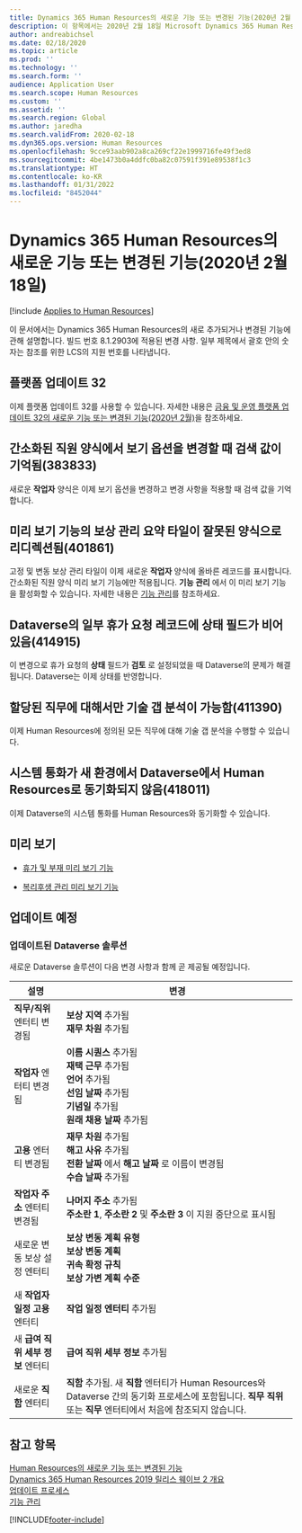 ```yaml
---
title: Dynamics 365 Human Resources의 새로운 기능 또는 변경된 기능(2020년 2월 18일)
description: 이 항목에서는 2020년 2월 18일 Microsoft Dynamics 365 Human Resources의 새로 추가되거나 변경된 기능에 관해 설명합니다.
author: andreabichsel
ms.date: 02/18/2020
ms.topic: article
ms.prod: ''
ms.technology: ''
ms.search.form: ''
audience: Application User
ms.search.scope: Human Resources
ms.custom: ''
ms.assetid: ''
ms.search.region: Global
ms.author: jaredha
ms.search.validFrom: 2020-02-18
ms.dyn365.ops.version: Human Resources
ms.openlocfilehash: 9cce93aab902a8ca269cf22e1999716fe49f3ed8
ms.sourcegitcommit: 4be1473b0a4ddfc0ba82c07591f391e89538f1c3
ms.translationtype: HT
ms.contentlocale: ko-KR
ms.lasthandoff: 01/31/2022
ms.locfileid: "8452044"
---
```

# <a name="whats-new-or-changed-in-dynamics-365-human-resources-february-18-2020"></a>Dynamics 365 Human Resources의 새로운 기능 또는 변경된 기능(2020년 2월 18일)

[!include [Applies to Human Resources](../includes/applies-to-hr.md)]



이 문서에서는 Dynamics 365 Human Resources의 새로 추가되거나 변경된 기능에 관해 설명합니다. 빌드 번호 8.1.2903에 적용된 변경 사항. 일부 제목에서 괄호 안의 숫자는 참조를 위한 LCS의 지원 번호를 나타냅니다.

## <a name="platform-update-32"></a>플랫폼 업데이트 32 

이제 플랫폼 업데이트 32를 사용할 수 있습니다. 자세한 내용은 [금융 및 운영 플랫폼 업데이트 32의 새로운 기능 또는 변경된 기능(2020년 2월)](../fin-ops-core/dev-itpro/get-started/whats-new-platform-update-32.md)을 참조하세요.

## <a name="search-values-are-remembered-when-changing-view-options-in-streamlined-employee-form-383833"></a>간소화된 직원 양식에서 보기 옵션을 변경할 때 검색 값이 기억됨(383833)

새로운 **작업자** 양식은 이제 보기 옵션을 변경하고 변경 사항을 적용할 때 검색 값을 기억합니다.

## <a name="compensation-management-summary-tiles-in-preview-feature-redirect-to-wrong-form-401861"></a>미리 보기 기능의 보상 관리 요약 타일이 잘못된 양식으로 리디렉션됨(401861)

고정 및 변동 보상 관리 타일이 이제 새로운 **작업자** 양식에 올바른 레코드를 표시합니다. 간소화된 직원 양식 미리 보기 기능에만 적용됩니다. **기능 관리** 에서 이 미리 보기 기능을 활성화할 수 있습니다. 자세한 내용은 [기능 관리](hr-admin-manage-features.md)를 참조하세요.

## <a name="empty-status-field-for-some-leave-request-records-in-dataverse-414915"></a>Dataverse의 일부 휴가 요청 레코드에 상태 필드가 비어 있음(414915)

이 변경으로 휴가 요청의 **상태** 필드가 **검토** 로 설정되었을 때 Dataverse의 문제가 해결됩니다. Dataverse는 이제 상태를 반영합니다.

## <a name="skill-gap-analysis-only-possible-for-assigned-job-411390"></a>할당된 직무에 대해서만 기술 갭 분석이 가능함(411390)

이제 Human Resources에 정의된 모든 직무에 대해 기술 갭 분석을 수행할 수 있습니다.

## <a name="system-currency-doesnt-sync-from-dataverse-to-human-resources-in-new-environments-418011"></a>시스템 통화가 새 환경에서 Dataverse에서 Human Resources로 동기화되지 않음(418011)

이제 Dataverse의 시스템 통화를 Human Resources와 동기화할 수 있습니다.

## <a name="in-preview"></a>미리 보기

- [휴가 및 부재 미리 보기 기능](hr-leave-and-absence-overview.md?leave-and-absence-preview-features)

- [복리후생 관리 미리 보기 기능](hr-benefits-management-overview.md)

## <a name="coming-soon"></a>업데이트 예정

### <a name="updated-dataverse-solution"></a>업데이트된 Dataverse 솔루션

새로운 Dataverse 솔루션이 다음 변경 사항과 함께 곧 제공될 예정입니다.

| 설명 | 변경 |
| ----------------------------------------- | --- |
| **직무/직위** 엔터티 변경됨 | **보상 지역** 추가됨</br>**재무 차원** 추가됨 |
| **작업자** 엔터티 변경됨 | **이름 시퀀스** 추가됨</br>**재택 근무** 추가됨</br>**언어** 추가됨</br>**선임 날짜** 추가됨</br>**기념일** 추가됨</br>**원래 채용 날짜** 추가됨 |
| **고용** 엔터티 변경됨 | **재무 차원** 추가됨</br>**해고 사유** 추가됨</br>**전환 날짜** 에서 **해고 날짜** 로 이름이 변경됨</br>**수습 날짜** 추가됨 |
| **작업자 주소** 엔터티 변경됨 | **나머지 주소** 추가됨</br>**주소란 1**, **주소란 2** 및 **주소란 3** 이 지원 중단으로 표시됨 |
| 새로운 변동 보상 설정 엔터티 | **보상 변동 계획 유형**</br>**보상 변동 계획**</br>**귀속 확정 규칙**</br>**보상 가변 계획 수준** |
| 새 **작업자 일정 고용** 엔터티 | **작업 일정 엔터티** 추가됨 |
| 새 **급여 직위 세부 정보** 엔터티 | **급여 직위 세부 정보** 추가됨 |
| 새로운 **직함** 엔터티 | **직함** 추가됨. 새 **직함** 엔터티가 Human Resources와 Dataverse 간의 동기화 프로세스에 포함됩니다. **직무 직위** 또는 **직무** 엔터티에서 처음에 참조되지 않습니다. |

## <a name="see-also"></a>참고 항목

[Human Resources의 새로운 기능 또는 변경된 기능](hr-admin-whats-new.md)</br>
[Dynamics 365 Human Resources 2019 릴리스 웨이브 2 개요](/dynamics365-release-plan/2019wave2/dynamics365-human-resources/)</br>
[업데이트 프로세스](hr-admin-setup-update-process.md)</br>
[기능 관리](hr-admin-manage-features.md)

[!INCLUDE[footer-include](../includes/footer-banner.md)]
